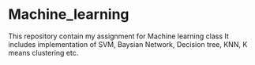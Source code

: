 # Machine_learning
This repository contain my assignment for Machine learning class 
It includes implementation of SVM, Baysian Network, Decision tree, KNN, K means clustering etc. 
